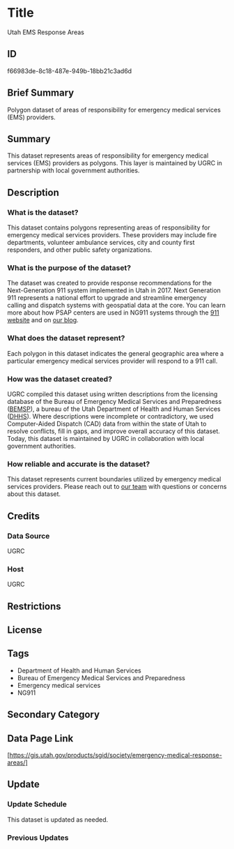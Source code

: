 # Title

Utah EMS Response Areas

## ID

f66983de-8c18-487e-949b-18bb21c3ad6d

## Brief Summary

Polygon dataset of areas of responsibility for emergency medical services (EMS) providers.

## Summary

This dataset represents areas of responsibility for emergency medical services (EMS) providers as polygons. This layer is maintained by UGRC in partnership with local government authorities.

<!--- Do we maintain this dataset with other authorities or groups, or should I just keep it to 'local government authorities'? Are we the ones maintaining this dataset at all? --->

## Description

### What is the dataset?

This dataset contains polygons representing areas of responsibility for emergency medical services providers. These providers may include fire departments, volunteer ambulance services, city and county first responders, and other public safety organizations.

### What is the purpose of the dataset?

The dataset was created to provide response recommendations for the Next-Generation 911 system implemented in Utah in 2017. Next Generation 911 represents a national effort to upgrade and streamline emergency calling and dispatch systems with geospatial data at the core. You can learn more about how PSAP centers are used in NG911 systems through the [911 website](https://www.911.gov/issues/ng911/video-benefits-of-next-generation-911/) and on [our blog](https://gis.utah.gov/blog/2017-12-28-utah-ng911-gis-database/).

<!--- Does this dataset have anything to do with NG911? The original metadata mentioned that that was why this dataset was created, but thought I'd double check. I've had a few datasets that I thought were related to NG911 but turned out not to be XD --->

### What does the dataset represent?

Each polygon in this dataset indicates the general geographic area where a particular emergency medical services provider will respond to a 911 call.

### How was the dataset created?

UGRC compiled this dataset using written descriptions from the licensing database of the Bureau of Emergency Medical Services and Preparedness ([BEMSP](https://ems.utah.gov/)), a bureau of the Utah Department of Health and Human Services ([DHHS](https://dhhs.utah.gov/)). Where descriptions were incomplete or contradictory, we used Computer-Aided Dispatch (CAD) data from within the state of Utah to resolve conflicts, fill in gaps, and improve overall accuracy of this dataset. Today, this dataset is maintained by UGRC in collaboration with local government authorities.

### How reliable and accurate is the dataset?

This dataset represents current boundaries utilized by emergency medical services providers. Please reach out to [our team](https://gis.utah.gov/contact/) with questions or concerns about this dataset.

## Credits

### Data Source

UGRC

### Host

UGRC

## Restrictions

## License

## Tags

- Department of Health and Human Services
- Bureau of Emergency Medical Services and Preparedness
- Emergency medical services
- NG911

## Secondary Category

## Data Page Link

[https://gis.utah.gov/products/sgid/society/emergency-medical-response-areas/]

## Update

### Update Schedule

This dataset is updated as needed.

### Previous Updates
